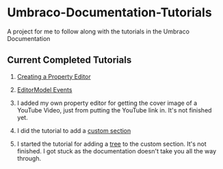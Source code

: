 # Umbraco-Documentation-Tutorials
A project for me to follow along with the tutorials in the Umbraco Documentation

## Current Completed Tutorials

1. [Creating a Property Editor](https://our.umbraco.com/documentation/Tutorials/Creating-a-Property-Editor/)

2. [EditorModel Events](https://our.umbraco.com/documentation/reference/events/EditorModel-Events)

3. I added my own property editor for getting the cover image of a YouTube Video, just from putting the YouTube link in. It's not finished yet.

4. I did the tutorial to add a [custom section](https://our.umbraco.com/documentation/Extending/Section-Trees/sections)

5. I started the tutorial for adding a [tree](https://our.umbraco.com/documentation/Extending/Section-Trees/trees-v7) to the custom section. It's not finished. I got stuck as the documentation doesn't take you all the way through.